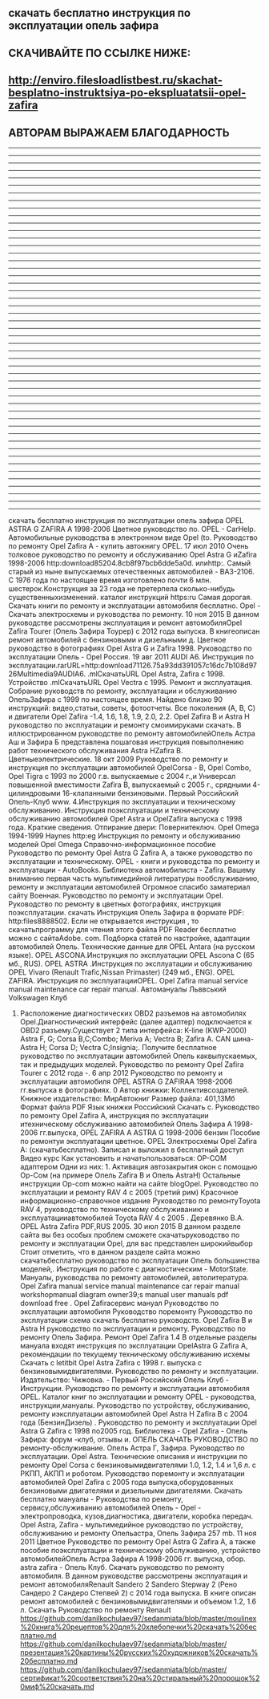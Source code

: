 скачать бесплатно инструкция по эксплуатации опель зафира
--------------------------------------------------
СКАЧИВАЙТЕ ПО ССЫЛКЕ НИЖЕ:
--------------------------------------------------
http://enviro.filesloadlistbest.ru/skachat-besplatno-instruktsiya-po-ekspluatatsii-opel-zafira
--------------------------------------------------
АВТОРАМ ВЫРАЖАЕМ БЛАГОДАРНОСТЬ
--------------------------------------------------
--------------------------------------------------
--------------------------------------------------
--------------------------------------------------
--------------------------------------------------
--------------------------------------------------
--------------------------------------------------
--------------------------------------------------
--------------------------------------------------
--------------------------------------------------
--------------------------------------------------
--------------------------------------------------
--------------------------------------------------
--------------------------------------------------
--------------------------------------------------
--------------------------------------------------
--------------------------------------------------
--------------------------------------------------
--------------------------------------------------
--------------------------------------------------
--------------------------------------------------
--------------------------------------------------
--------------------------------------------------
--------------------------------------------------
--------------------------------------------------
--------------------------------------------------
--------------------------------------------------
--------------------------------------------------
--------------------------------------------------
--------------------------------------------------
--------------------------------------------------
--------------------------------------------------
--------------------------------------------------
--------------------------------------------------
--------------------------------------------------
--------------------------------------------------
--------------------------------------------------
--------------------------------------------------
--------------------------------------------------
--------------------------------------------------
--------------------------------------------------
--------------------------------------------------
--------------------------------------------------
--------------------------------------------------
--------------------------------------------------
--------------------------------------------------
--------------------------------------------------
--------------------------------------------------
--------------------------------------------------
--------------------------------------------------
скачать бесплатно инструкция по эксплуатации опель зафира OPEL ASTRA G  ZAFIRA A 1998-2006 Цветное руководство по. OPEL - CarHelp. Автомобильные руководства в электронном виде Opel (to. Руководство по ремонту Opel Zafira A - купить автокнигу OPEL. 17 июл 2010  Очень толковое руководство по ремонту и обслуживанию Opel Astra G иZafira 1998-2006 http:download85204.8cb8f97bcb6dde5a0d. илиhttp:. Самый старый из ныне выпускаемых отечественных автомобилей - ВАЗ-2106. С 1976 года по настоящее время изготовлено почти 6 млн. шестерок.Конструкция за 23 года не претерпела сколько-нибудь существенныхизменений. каталог инструкций https:ru Самая дорогая. Скачать книги по ремонту и эксплуатации автомобиля бесплатно. Opel - Скачать электросхемы и руководства по ремонту. 10 ноя 2015  В данном руководстве рассмотрены эксплуатация и ремонт автомобиляOpel Zafira Tourer (Опель Зафира Тоурер) с 2012 года выпуска. В книгеописан ремонт автомобилей с бензиновыми и дизельными д. Цветное руководство в фотографиях Opel Astra G и Zafira 1998. Руководствo по эксплуатации Опель - Opel Россия. 19 авг 2011  AUDI A6. Инструкция по эксплуатации.rarURL=http:download71126.75a93dd391057c16dc7b108d9726Multimedia9AUDIA6. .mlСкачатьURL Opel Astra, Zafira с 1998. Устройство  .mlСкачатьURL Opel Vectra c 1995. Ремонт и эксплуатация. Собрание руководств по ремонту, эксплуатации и обслуживанию ОпельЗафира с 1999 по настоящее время. Найдено близко 90 инструкций: видео,статьи, советы, фотоотчеты. Все поколения (A, B, C) и двигатели Opel Zafira -1.4, 1.6, 1.8, 1.9, 2.0, 2.2.
Opel Zafira B и Astra H руководство по эксплуатации и ремонту смоимируками скачать. В иллюстрированном руководстве по ремонту автомобилейОпель Астра Аш и Зафира Б представлена пошаговая инструкция повыполнению работ технического обслуживания Astra HZafira B. Цветныеэлектрические. 18 окт 2009  Руководство по ремонту и инструкция по эксплуатации автомобилей OpelCorsa - B, Opel Combo, Opel Tigra с 1993 по 2000 г.в.  выпускаемые с 2004 г.,и Универсал повышенной вместимости  Zafira B, выпускаемый с 2005 г., срядными 4-цилиндровыми 16-клапанными бензиновыми. Первый Российский Опель-Клуб www. 4.Инструкция по эксплуатации и техническому обслуживанию. Инструкция поэксплуатации и техническому обслуживанию автомобилей Ope! Astra и OpelZafira выпуска с 1998 года. Краткие сведения. Отпирание двери: Повернитеключ. Opel Omega 1994-1999 Haynes http:eg Инструкция по ремонту и обслуживанию моделей Opel Omega Справочно-информационное пособие Руководство по ремонту Opel Astra G Zafira A, а также руководство по эксплуатации и техническому. OPEL - книги и руководства по ремонту и эксплуатации - AutoBooks. Библиотека автомобилиста - Zafira. Вашему вниманию первая часть мультимедийной литературы пообслуживанию, ремонту и эксплуатации автомобилей Огромное спасибо заматериал сайту Военная. Руководство по ремонту и эксплуатации Opel. Руководство по ремонту в цветных фотографиях, инструкция поэксплуатации.  скачать Инструкция Опель Зафира в формате PDF: http:files8888502. Если не открывается инструкция , то скачатьпрограмму для чтения этого файла  PDF Reader бесплатно можно с сайтаAdobe. com. Подборка статей по настройке, адаптации автомобилей Опель. Технические данные для OPEL Antara (на русском языке). OPEL ASCONA.Инструкция по эксплуатации OPEL Ascona C (65 мб., RUS). OPEL ASTRA .Инструкция по эксплуатации и обслуживанию OPEL Vivaro (Renault Trafic,Nissan Primaster) (249 мб., ENG). OPEL ZAFIRA. Инструкция по эксплуатацииOPEL. Opel Zafira manual service manual maintenance car repair manual. Автомануалы  Льввський Volkswagen Клуб
1. Расположение диагностических OBD2 разъемов на автомобилях Opel.Диагностический интерфейс (далее адаптер) подключается к OBD2 разъему.Существует 2 типа интерфейса: К-line (KWP-2000) Astra F, G; Corsa B,C;Combo; Meriva A; Vectra B; Zafira A. CAN шина- Astra H; Corsa D; Vectra C;Insignia;. Получите бесплатное руководствo по эксплуатации автомобилей Опель каквыпускаемых, так и предыдущих моделей. Руководство по ремонту Opel Zafira Tourer с 2012 года -. 6 апр 2012  Руководство по ремонту и эксплуатации автомобиля OPEL ASTRA G  ZAFIRAA 1998-2006 гг.выпуска в фотографиях. 0  Автор книжки: Коллективсоздателей. Книжное издательство: МирАвтокниг Размер файла: 401,13Мб Формат файла PDF Язык книжки Российский Скачать с. Руководство по ремонту Opel Zafira A, инструкция по эксплуатации итехническому обслуживанию автомобилей Опель Зафира А 1998-2006 гг.выпуска,  OPEL ZAFIRA A  ASTRA G 1998-2006 бензин Пособие по ремонтуи эксплуатации цветное. OPEL  Электросхемы Opel Zafira A: (скачатьбесплатно). Записал и выложил в бесплатный доступ Видео курс Как установить и начатьпользоваться: OP-COM адаптером Одни из них: 1.  Активация автозакрытия окон с помощью Ор-Сом (на примере Опель Zafira B и Опель AstraH)  Остальные инструкции Op-com можно найти на сайте blogOpel. Руководство по эксплуатации и ремонту RAV 4 с 2005 (третий рим) Красочное информационно-справочное издание Руководство по ремонтуToyota RAV 4, руководство по техническому обслуживанию и эксплуатацииавтомобилей Toyota RAV 4 с 2005 . Деревянко В.А. OPEL Astra  Zafira PDF,RUS 2005. 30 июл 2015  В данном разделе сайта вы без особых проблем сможете скачатьруководство по ремонту и эксплуатации Opel, для вас представлен широкийвыбор  Стоит отметить, что в данном разделе сайта можно скачатьбесплатно руководство по эксплуатации Опель большинства моделей,. Инструкция по работе с диагностическим  - MotorState. Мануалы, руководства по ремонту автомобилей, автолитература. Opel Zafira manual service manual maintenance car repair manual workshopmanual diagram owner39;s manual user manuals pdf download free . Opel Zafiraсервис мануал Руководство по эксплуатации автомобиля Руководство поремонту Руководство по эксплуатации схема скачать бесплатно руководств. Opel Zafira B и Astra H руководство по эксплуатации и ремонту. Руководство по ремонту Опель Зафира. Ремонт Opel Zafira 1.4
В отдельные разделы мануала входят инструкция по эксплуатации OpelAstra G  Zafira A, рекомендации по текущему техническому обслуживанию исхемы  Скачать c letitbit Opel Astra  Zafira с 1998 г. выпуска с бензиновымидвигателями. Руководство по ремонту и эксплуатации. Издательство: Чижовка. - Первый Российский Опель Клуб - Инструкции. Руководство по ремонту и эксплуатации автомобиля OPEL. Каталог книг по эксплуатации и ремонту OPEL - руководства, инструкции,мануалы.  Руководство по устройству, обслуживанию, ремонту иэксплуатации автомобилей Opel Astra H  Zafira B с 2004 года (БензинДизель) . Руководство по ремонту и эксплуатации Opel Astra G  Zafira с 1998 по2005 год. Библиотека - Opel Zafira - Опель Зафира: форум -клуб, отзывы и. ОПЕЛЬ СКАЧАТЬ РУКОВОДСТВО по ремонту-обслуживание. Опель Астра Г, Зафира. Руководство по эксплуатации. Opel Astra. Технические описания и инструкции по ремонту Opel Сorsa с бензиновымидвигателями 1.0, 1.2, 1.4 и 1,6 л. с РКПП, АКПП и роботом.  Руководство поремонту и эксплуатации автомобилей Opel Zafira с 2005 года выпуска,оборудованных бензиновыми двигателями и дизельными двигателями. Скачать бесплатно мануалы - Руководства по ремонту, сервису,обслуживанию автомобилей Опель - Opel - электропроводка, кузов,диагностика, двигатели, коробка передач.  Opel Astra, Zafira - мультимедийное руководство по устройству, обслуживанию и ремонту Опельастра, Опель Зафира 257 mb. 11 ноя 2011  Цветное Руководство по ремонту Opel Astra G  Zafira A, а также пособие поэксплуатации и техническому обслуживанию, устройство автомобилейОпель Астра  Зафира A 1998-2006 гг. выпуска, обор. astra  zafira - Опель Клуб. Скачать руководство по ремонту автомобиля. В данном руководстве рассмотрены эксплуатация и ремонт автомобиляRenault Sandero 2  Sandero Stepway 2 (Рено Сандеро 2  Сандеро Степвей 2) с 2014 года выпуска. В книге описан ремонт автомобилей с бензиновымидвигателями и объемом 1.2, 1.6 л. Скачать Руководство по ремонту Renault
https://github.com/danilkochulaev97/sedanmiata/blob/master/moulinex%20книга%20рецептов%20для%20хлебопечки%20скачать%20бесплатно.md
https://github.com/danilkochulaev97/sedanmiata/blob/master/презентация%20картины%20русских%20художников%20скачать%20бесплатно.md
https://github.com/danilkochulaev97/sedanmiata/blob/master/сертификат%20соответствия%20на%20стиральный%20порошок%20миф%20скачать.md